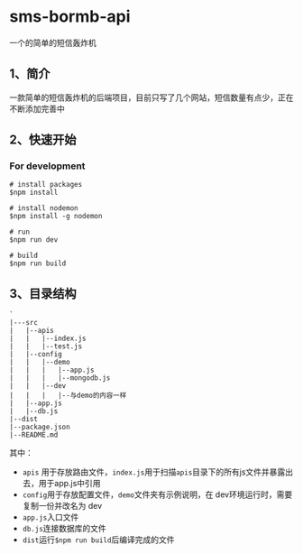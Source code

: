 # sms-bormb-api
一个的简单的短信轰炸机
## 1、简介
一款简单的短信轰炸机的后端项目，目前只写了几个网站，短信数量有点少，正在不断添加完善中
## 2、快速开始
### For development
```
# install packages
$npm install

# install nodemon
$npm install -g nodemon

# run
$npm run dev

# build
$npm run build
```

## 3、目录结构
```
`
|---src
|   |--apis
|   |   |--index.js
|   |   |--test.js
|   |--config
|   |   |--demo
|   |   |   |--app.js
|   |   |   |--mongodb.js
|   |   |--dev
|   |   |   |--与demo的内容一样
|   |--app.js
|   |--db.js
|--dist
|--package.json
|--README.md
```
其中：
* `apis` 用于存放路由文件，`index.js`用于扫描`apis`目录下的所有js文件并暴露出去，用于app.js中引用
* `config`用于存放配置文件，`demo`文件夹有示例说明，在 dev环境运行时，需要复制一份并改名为 dev
* `app.js`入口文件
* `db.js`连接数据库的文件
* `dist`运行`$npm run build`后编译完成的文件
